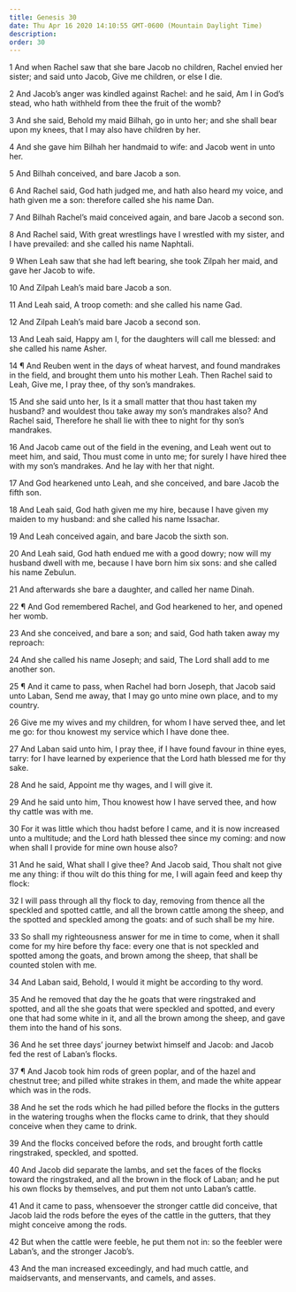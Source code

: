 ```yaml
---
title: Genesis 30
date: Thu Apr 16 2020 14:10:55 GMT-0600 (Mountain Daylight Time)
description: 
order: 30
---
```


<p>
  1 And when Rachel saw that she bare Jacob no children, Rachel envied her
  sister; and said unto Jacob, Give me children, or else I die.
</p>
<p>
  2 And Jacob&#x2019;s anger was kindled against Rachel: and he said, Am I in
  God&#x2019;s stead, who hath withheld from thee the fruit of the womb?
</p>
<p>
  3 And she said, Behold my maid Bilhah, go in unto her; and she shall bear upon
  my knees, that I may also have children by her.
</p>
<p>
  4 And she gave him Bilhah her handmaid to wife: and Jacob went in unto her.
</p>
<p>5 And Bilhah conceived, and bare Jacob a son.</p>
<p>
  6 And Rachel said, God hath judged me, and hath also heard my voice, and hath
  given me a son: therefore called she his name Dan.
</p>
<p>
  7 And Bilhah Rachel&#x2019;s maid conceived again, and bare Jacob a second
  son.
</p>
<p>
  8 And Rachel said, With great wrestlings have I wrestled with my sister, and I
  have prevailed: and she called his name Naphtali.
</p>
<p>
  9 When Leah saw that she had left bearing, she took Zilpah her maid, and gave
  her Jacob to wife.
</p>
<p>10 And Zilpah Leah&#x2019;s maid bare Jacob a son.</p>
<p>11 And Leah said, A troop cometh: and she called his name Gad.</p>
<p>12 And Zilpah Leah&#x2019;s maid bare Jacob a second son.</p>
<p>
  13 And Leah said, Happy am I, for the daughters will call me blessed: and she
  called his name Asher.
</p>
<p>
  14 &#xB6; And Reuben went in the days of wheat harvest, and found mandrakes in
  the field, and brought them unto his mother Leah. Then Rachel said to Leah,
  Give me, I pray thee, of thy son&#x2019;s mandrakes.
</p>
<p>
  15 And she said unto her, Is it a small matter that thou hast taken my
  husband? and wouldest thou take away my son&#x2019;s mandrakes also? And
  Rachel said, Therefore he shall lie with thee to night for thy son&#x2019;s
  mandrakes.
</p>
<p>
  16 And Jacob came out of the field in the evening, and Leah went out to meet
  him, and said, Thou must come in unto me; for surely I have hired thee with my
  son&#x2019;s mandrakes. And he lay with her that night.
</p>
<p>
  17 And God hearkened unto Leah, and she conceived, and bare Jacob the fifth
  son.
</p>
<p>
  18 And Leah said, God hath given me my hire, because I have given my maiden to
  my husband: and she called his name Issachar.
</p>
<p>19 And Leah conceived again, and bare Jacob the sixth son.</p>
<p>
  20 And Leah said, God hath endued me with a good dowry; now will my husband
  dwell with me, because I have born him six sons: and she called his name
  Zebulun.
</p>
<p>21 And afterwards she bare a daughter, and called her name Dinah.</p>
<p>
  22 &#xB6; And God remembered Rachel, and God hearkened to her, and opened her
  womb.
</p>
<p>
  23 And she conceived, and bare a son; and said, God hath taken away my
  reproach:
</p>
<p>
  24 And she called his name Joseph; and said, The Lord shall add to me another
  son.
</p>
<p>
  25 &#xB6; And it came to pass, when Rachel had born Joseph, that Jacob said
  unto Laban, Send me away, that I may go unto mine own place, and to my
  country.
</p>
<p>
  26 Give me my wives and my children, for whom I have served thee, and let me
  go: for thou knowest my service which I have done thee.
</p>
<p>
  27 And Laban said unto him, I pray thee, if I have found favour in thine eyes,
  tarry: for I have learned by experience that the Lord hath blessed me for thy
  sake.
</p>
<p>28 And he said, Appoint me thy wages, and I will give it.</p>
<p>
  29 And he said unto him, Thou knowest how I have served thee, and how thy
  cattle was with me.
</p>
<p>
  30 For it was little which thou hadst before I came, and it is now increased
  unto a multitude; and the Lord hath blessed thee since my coming: and now when
  shall I provide for mine own house also?
</p>
<p>
  31 And he said, What shall I give thee? And Jacob said, Thou shalt not give me
  any thing: if thou wilt do this thing for me, I will again feed and keep thy
  flock:
</p>
<p>
  32 I will pass through all thy flock to day, removing from thence all the
  speckled and spotted cattle, and all the brown cattle among the sheep, and the
  spotted and speckled among the goats: and of such shall be my hire.
</p>
<p>
  33 So shall my righteousness answer for me in time to come, when it shall come
  for my hire before thy face: every one that is not speckled and spotted among
  the goats, and brown among the sheep, that shall be counted stolen with me.
</p>
<p>34 And Laban said, Behold, I would it might be according to thy word.</p>
<p>
  35 And he removed that day the he goats that were ringstraked and spotted, and
  all the she goats that were speckled and spotted, and every one that had some
  white in it, and all the brown among the sheep, and gave them into the hand of
  his sons.
</p>
<p>
  36 And he set three days&#x2019; journey betwixt himself and Jacob: and Jacob
  fed the rest of Laban&#x2019;s flocks.
</p>
<p>
  37 &#xB6; And Jacob took him rods of green poplar, and of the hazel and
  chestnut tree; and pilled white strakes in them, and made the white appear
  which was in the rods.
</p>
<p>
  38 And he set the rods which he had pilled before the flocks in the gutters in
  the watering troughs when the flocks came to drink, that they should conceive
  when they came to drink.
</p>
<p>
  39 And the flocks conceived before the rods, and brought forth cattle
  ringstraked, speckled, and spotted.
</p>
<p>
  40 And Jacob did separate the lambs, and set the faces of the flocks toward
  the ringstraked, and all the brown in the flock of Laban; and he put his own
  flocks by themselves, and put them not unto Laban&#x2019;s cattle.
</p>
<p>
  41 And it came to pass, whensoever the stronger cattle did conceive, that
  Jacob laid the rods before the eyes of the cattle in the gutters, that they
  might conceive among the rods.
</p>
<p>
  42 But when the cattle were feeble, he put them not in: so the feebler were
  Laban&#x2019;s, and the stronger Jacob&#x2019;s.
</p>
<p>
  43 And the man increased exceedingly, and had much cattle, and maidservants,
  and menservants, and camels, and asses.
</p>
